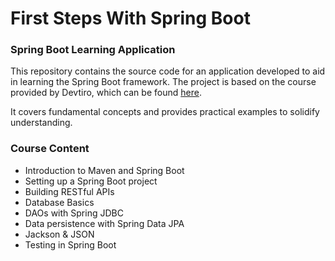 # First Steps With Spring Boot
### Spring Boot Learning Application

This repository contains the source code for an application developed to aid in learning the Spring Boot framework. 
The project is based on the course provided by Devtiro, which can be found [here](https://www.youtube.com/watch?v=Nv2DERaMx-4&list=PLwJsbTpCPjd-J5WRQ_eX3_40xYMe5BdJV&index=32).

It covers fundamental concepts and provides practical examples to solidify understanding.

### Course Content
- Introduction to Maven and Spring Boot
- Setting up a Spring Boot project
- Building RESTful APIs
- Database Basics
- DAOs with Spring JDBC
- Data persistence with Spring Data JPA
- Jackson & JSON
- Testing in Spring Boot
